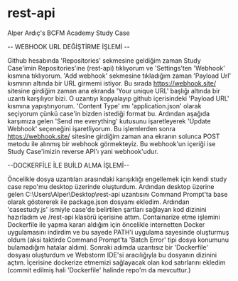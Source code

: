 # rest-api
Alper Ardıç's  BCFM Academy Study Case

-- WEBHOOK URL DEĞİŞTİRME İŞLEMİ --

   Github hesabında 'Repositories' sekmesine geldiğim zaman Study Case'imin Repositories'ine (rest-api) tıklıyorum ve 'Settings'ten 'Webhook' kısmına tıklıyorum. 'Add webhook' sekmesine tıkladığım zaman 'Payload Url' kısmının altında bir URL girmemi istiyor. Bu sırada https://webhook.site/ sitesine girdiğim zaman ana ekranda 'Your unique URL' başlığı altında bir uzantı karşılıyor bizi. O uzantıyı kopyalayıp github içerisindeki 'Payload URL' kısmına yapıştırıyorum. 'Content Type' ımı 'application.json' olarak seçiyorum çünkü case'in bizden istediği format bu. Ardından aşağıda karşımıza gelen 'Send me everything' kutusunu işaretleyerek 'Update Webhook' seçeneğini işaretliyorum. Bu işlemlerden sonra https://webhook.site/ sitesine girdiğim zaman ana ekranın solunca POST metodu ile alınmış bir webhook görmekteyiz. Bu webhook'un içeriği ise Study Case'imizin reverse API'ı yani webhook'udur.

--DOCKERFİLE İLE BUİLD ALMA İŞLEMİ--

   Öncelikle dosya uzantıları arasındaki karışıklığı engellemek için kendi study case repo'mu desktop üzerinde oluşturdum. Ardından desktop üzerine gelen C:\Users\Alper\Desktop\rest-api uzantısını Command Prompt'ta base olarak göstererek <npm init> ile package.json dosyamı ekledim. Ardından 'casestudy.js' ismiyle case'de belirtilen şartları sağlayan kod dizinini hazırladım ve /rest-api klasörü içerisine attım. Containarize etme işlemini Dockerfile ile yapma kararı aldığım için öncelikle internetten Docker uygulamasını indirdim ve bu sayede PATH'i uygulama sayesinde oluşturmuş oldum (aksi taktirde Command Prompt'ta 'Batch Error' tipi dosya konumunu bulamadığım hatalar aldım). Sonraki adımda uzantısız bir 'Dockerfile' dosyası oluşturdum ve Webstorm IDE'si aracılığıyla bu dosyanın dizinini açtım. İçerisine dockerize etmemizi sağlayacak olan kod satırlarını ekledim (commit edilmiş hali 'Dockerfile' halinde repo'm da mevcuttur.) 
